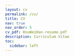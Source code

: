 ```yaml
---
layout: cv
permalink: /cv/
title: CV
nav: true
nav_order: 5
cv_pdf: HsuWeiHan-resume.pdf
description: Curriculum Vitae
toc:
  sidebar: left
---
```

